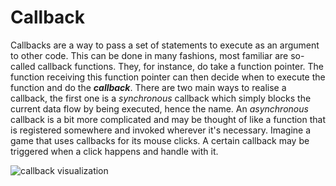 # Callback

Callbacks are a way to pass a set of statements to execute as an argument to other code. This can be done in many fashions, most familiar are so-called callback functions. They, for instance, do take a function pointer. The function receiving this function pointer can then decide when to execute the function and do the **_callback_**.
There are two main ways to realise a callback, the first one is a _synchronous_ callback which simply blocks the current data flow by being executed, hence the name. An _asynchronous_ callback is a bit more complicated and may be thought of like a function that is registered somewhere and invoked wherever it's necessary. Imagine a game that uses callbacks for its mouse clicks. A certain callback may be triggered when a click happens and handle with it.

![callback visualization](https://upload.wikimedia.org/wikipedia/commons/thumb/d/d4/Callback-notitle.svg/1024px-Callback-notitle.svg.png)
